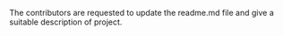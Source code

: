 The contributors are requested to update the readme.md file and give a suitable description of project.
